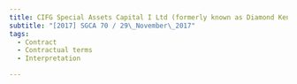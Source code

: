 ```yaml
---
title: CIFG Special Assets Capital I Ltd (formerly known as Diamond Kendall Ltd) v Ong Puay Koon 
subtitle: "[2017] SGCA 70 / 29\_November\_2017"
tags:
  - Contract
  - Contractual terms
  - Interpretation

---
```


